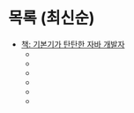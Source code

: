 # 목록 (최신순)

- [책: 기본기가 탄탄한 자바 개발자](https://product.kyobobook.co.kr/detail/S000213907278)
    - [](성능-튜닝의-중요성.md)
    - [](자바-동시성.md)
    - [](클래스-로딩.md)
    - [](자바-17.md)
    - [](자바-모듈.md)
    - [](자바-11에서의-작은-변경-사항.md)
